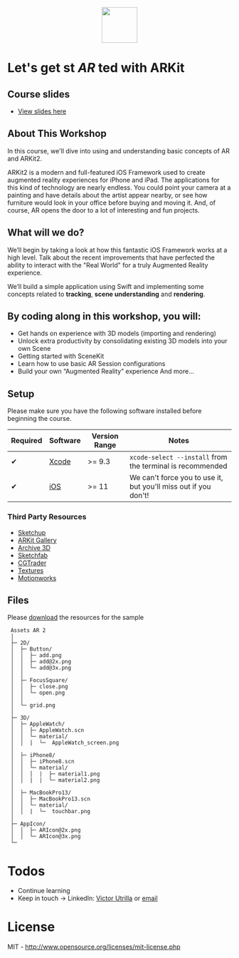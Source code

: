 <p align='center'>
    <img height=80 src='https://assets.avenuecode.com/prd-da99bb4b7708a619794ca8a38c3d3dc4555aca3d/images/avenue-code-logo-horizontal.svg' />
</p>

# Let's get st *AR* ted with ARKit

## Course slides
 * [View slides here](https://github.com/ac-vutrilla/intro-to-arkit/tree/master/docs/)

## About This Workshop

In this course, we'll dive into using and understanding basic concepts of AR and ARKit2.

ARKit2 is a modern and full-featured iOS Framework used to create augmented reality experiences for iPhone and iPad. The applications for this kind of technology are nearly endless. You could point your camera at a painting and have details about the artist appear nearby, or see how furniture would look in your office before buying and moving it. And, of course, AR opens the door to a lot of interesting and fun projects.


## What will we do?

We’ll begin by taking a look at how this fantastic iOS Framework works at a high level. Talk about the recent improvements that have perfected the ability to interact with the "Real World" for a truly Augmented Reality experience.

We’ll build a simple application using Swift and implementing some concepts related to **tracking**, **scene understanding** and **rendering**.


## By coding along in this workshop, you will:

* Get hands on experience with 3D models (importing and rendering)
* Unlock extra productivity by consolidating existing 3D models into your own Scene
* Getting started with SceneKit
* Learn how to use basic AR Session configurations
* Build your own “Augmented Reality” experience
And more…

## Setup

Please make sure you have the following software installed before beginning the course.

| Required | Software | Version Range | Notes |
| ------------- | ------------- | ---| --- |
| ✔ | [Xcode](https://developer.apple.com/xcode/downloads/) | >= 9.3| `xcode-select --install` from the terminal is recommended |
| ✔ | [iOS](https://support.apple.com/en-us/HT204204]) | >= 11 | We can't force you to use it, but you'll miss out if you don't! |

### Third Party Resources

- [Sketchup](https://3dwarehouse.sketchup.com)
- [ARKit Gallery](https://developer.apple.com/arkit/gallery/)
- [Archive 3D](https://archive3d.net)
- [Sketchfab](https://sketchfab.com)
- [CGTrader](https://www.cgtrader.com)
- [Textures](https://www.textures.com)
- [Motionworks](https://motionworks.net)

## Files

Please [download]() the resources for the sample

````
 Assets AR 2
 │
 ├─ 2D/
 │  ├─ Button/
 │  │  ├─ add.png 
 │  │  ├─ add@2x.png 
 │  │  └─ add@3x.png
 │  │
 │  ├─ FocusSquare/ 
 │  │  ├─ close.png
 │  │  └─ open.png
 │  │
 │  └─ grid.png 
 │
 ├─ 3D/
 │  ├─ AppleWatch/
 │  │  ├─ AppleWatch.scn
 │  │  └─ material/
 │  │  |  └─  AppleWatch_screen.png
 │
 │  ├─ iPhone8/
 │  │  ├─ iPhone8.scn
 │  │  └─ material/
 │  │  │  |  ├─ material1.png
 │  │  |  |  └─ material2.png
 │
 │  ├─ MacBookPro13/
 │  │  ├─ MacBookPro13.scn
 │  │  └─ material/
 │  │  |  └─  touchbar.png
 │
 ├─ AppIcon/
 │  │  ├─ ARIcon@2x.png
 │  │  └─ ARIcon@3x.png
 └─
````



# Todos
 - Continue learning
 - Keep in touch &rarr; LinkedIn: [Victor Utrilla](https://www.linkedin.com/in/victor-c-utrilla) or [email](mailto:vutrilla@avenudecode.com)


# License

MIT - <http://www.opensource.org/licenses/mit-license.php>

